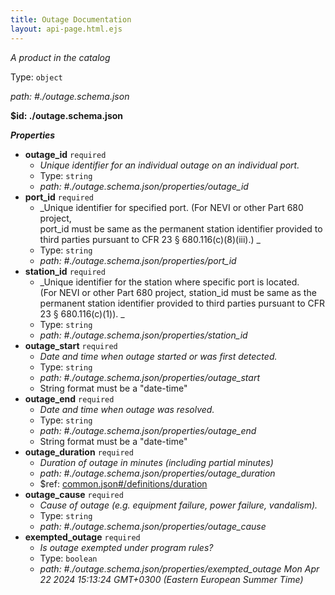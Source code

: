 ```yaml
---
title: Outage Documentation
layout: api-page.html.ejs
---
```

_A product in the catalog_

Type: `object`

<i id="./outage.schema.json">path: #./outage.schema.json</i>

<b id=".outage.schema.json">&#36;id: ./outage.schema.json</b>

**_Properties_**

 - <b id="#./outage.schema.json/properties/outage_id">outage_id</b> `required`
	 - _Unique identifier for an individual outage on an individual port.<br>_
	 - Type: `string`
	 - <i id="./outage.schema.json/properties/outage_id">path: #./outage.schema.json/properties/outage_id</i>
 - <b id="#./outage.schema.json/properties/port_id">port_id</b> `required`
	 - _Unique identifier for specified port. (For NEVI or other Part 680 project, <br>port_id must be same as the permanent station identifier provided
to third parties pursuant to CFR 23 § 680.116(c)(8)(iii).)
_
	 - Type: `string`
	 - <i id="./outage.schema.json/properties/port_id">path: #./outage.schema.json/properties/port_id</i>
 - <b id="#./outage.schema.json/properties/station_id">station_id</b> `required`
	 - _Unique identifier for the station where specific port is located.<br>(For NEVI or other Part 680 project, station_id must be same as
the permanent station identifier provided to third parties pursuant
to CFR 23 § 680.116(c)(1)).
_
	 - Type: `string`
	 - <i id="./outage.schema.json/properties/station_id">path: #./outage.schema.json/properties/station_id</i>
 - <b id="#./outage.schema.json/properties/outage_start">outage_start</b> `required`
	 - _Date and time when outage started or was first detected.<br>_
	 - Type: `string`
	 - <i id="./outage.schema.json/properties/outage_start">path: #./outage.schema.json/properties/outage_start</i>
	 - String format must be a "date-time"
 - <b id="#./outage.schema.json/properties/outage_end">outage_end</b> `required`
	 - _Date and time when outage was resolved.<br>_
	 - Type: `string`
	 - <i id="./outage.schema.json/properties/outage_end">path: #./outage.schema.json/properties/outage_end</i>
	 - String format must be a "date-time"
 - <b id="#./outage.schema.json/properties/outage_duration">outage_duration</b> `required`
	 - _Duration of outage in minutes (including partial minutes)<br>_
	 - <i id="./outage.schema.json/properties/outage_duration">path: #./outage.schema.json/properties/outage_duration</i>
	 - &#36;ref: [common.json#/definitions/duration](#common.jsondefinitionsduration)
 - <b id="#./outage.schema.json/properties/outage_cause">outage_cause</b> `required`
	 - _Cause of outage (e.g. equipment failure, power failure, vandalism).<br>_
	 - Type: `string`
	 - <i id="./outage.schema.json/properties/outage_cause">path: #./outage.schema.json/properties/outage_cause</i>
 - <b id="#./outage.schema.json/properties/exempted_outage">exempted_outage</b> `required`
	 - _Is outage exempted under program rules?<br>_
	 - Type: `boolean`
	 - <i id="./outage.schema.json/properties/exempted_outage">path: #./outage.schema.json/properties/exempted_outage</i>
 _Mon Apr 22 2024 15:13:24 GMT+0300 (Eastern European Summer Time)_
